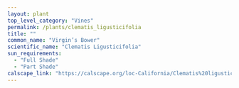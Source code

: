 ```yaml
---
layout: plant                                                              
top_level_category: "Vines"
permalink: /plants/clematis_ligusticifolia
title: ""
common_name: "Virgin’s Bower"
scientific_name: "Clematis Ligusticifolia"
sun_requirements:
  - "Full Shade"
  - "Part Shade"
calscape_link: "https://calscape.org/loc-California/Clematis%20ligusticifolia(%20)"
---
```


